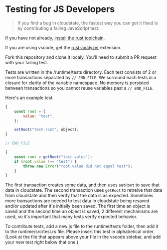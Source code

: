 # Testing for JS Developers

> If you find a bug in cloudstate, the fastest way you can get it fixed is by
> contributing a failing JavaScript test.

If you have not already,
[install the rust toolchain](https://www.rust-lang.org/learn/get-started).

If you are using vscode, get the
[rust-analyzer](https://marketplace.visualstudio.com/items?itemName=rust-lang.rust-analyzer)
extension.

Fork this repository and clone it localy. You'll need to submit a PR request
with your failing test.

Tests are written in the /runtime/tests directory. Each test consists of 2 or
more transactions separated by `// END_FILE`. We surround each tests in a
closure for clarity of the variable namespace. No memory is persisted between
transactions so you cannot reuse variables past a `// END_FILE`.

Here's an example test.

```js
{
    const root = {
        value: "test",
    };

    setRoot("test-root", object);
}

// END_FILE

{
    const root = getRoot("test-value");
    if (root.value !== "test") {
        throw new Error("root.value did not equal test");
    }
}
```

The first transaction creates some data, and then uses `setRoot` to save that
data in cloudstate. The second transaction uses `getRoot` to retreive that data
from cloudstate and then verify that the data is as expected. Sometimes more
transactions are needed to test data in cloudstate being resaved and/or updated
after it's initially been saved. The first time an object is saved and the
second time an object is saved, 2 different mechanisms are used, so it's
important that many tests verify expected behavior.

To contribute tests, add a new js file to the runtime/tests folder, then add it
to the runtime/src/test.rs file. Please insert this test in alphabetical order.
(Look at the file that appears above your file in the vscode sidebar, and add
your new test right below that one.)
